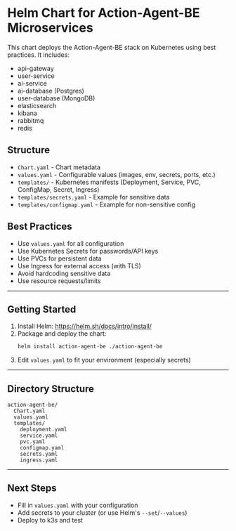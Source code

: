 # Helm Chart for Action-Agent-BE Microservices

This chart deploys the Action-Agent-BE stack on Kubernetes using best practices. It includes:
- api-gateway
- user-service
- ai-service
- ai-database (Postgres)
- user-database (MongoDB)
- elasticsearch
- kibana
- rabbitmq
- redis

## Structure

- `Chart.yaml` - Chart metadata
- `values.yaml` - Configurable values (images, env, secrets, ports, etc.)
- `templates/` - Kubernetes manifests (Deployment, Service, PVC, ConfigMap, Secret, Ingress)
- `templates/secrets.yaml` - Example for sensitive data
- `templates/configmap.yaml` - Example for non-sensitive config

## Best Practices
- Use `values.yaml` for all configuration
- Use Kubernetes Secrets for passwords/API keys
- Use PVCs for persistent data
- Use Ingress for external access (with TLS)
- Avoid hardcoding sensitive data
- Use resource requests/limits

---

## Getting Started

1. Install Helm: https://helm.sh/docs/intro/install/
2. Package and deploy the chart:
   ```bash
   helm install action-agent-be ./action-agent-be
   ```
3. Edit `values.yaml` to fit your environment (especially secrets)

---

## Directory Structure

```
action-agent-be/
  Chart.yaml
  values.yaml
  templates/
    deployment.yaml
    service.yaml
    pvc.yaml
    configmap.yaml
    secrets.yaml
    ingress.yaml
```

---

## Next Steps
- Fill in `values.yaml` with your configuration
- Add secrets to your cluster (or use Helm's `--set`/`--values`)
- Deploy to k3s and test
